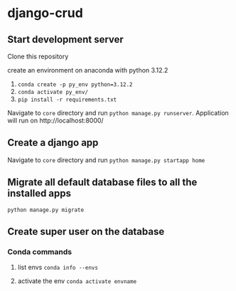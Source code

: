 # django-crud

## Start development server

Clone this repository

create an environment on anaconda with python 3.12.2
  1. `conda create -p py_env python=3.12.2`
  2. `conda activate py_env/`
  3. `pip install -r requirements.txt`

Navigate to `core` directory and run `python manage.py runserver`.
Application will run on http://localhost:8000/

## Create a django app
Navigate to `core` directory and run `python manage.py startapp home`

## Migrate all default database files to all the installed apps
`python manage.py migrate`

## Create super user on the database


### Conda commands

1. list envs
`conda info --envs`

2. activate the env
`conda activate envname`
